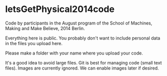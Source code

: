 letsGetPhysical2014code
=======================

Code by participants in the August program of the School of Machines, Making and Make Believe, 2014 Berlin.

Everything here is public. You probably don't want to include personal data in the files you upload here.

Please make a folder with your name where you upload your code.

It's a good idea to avoid large files. Git is best for managing code (small text files). Images are currently ignored. We can enable images later if desired.


